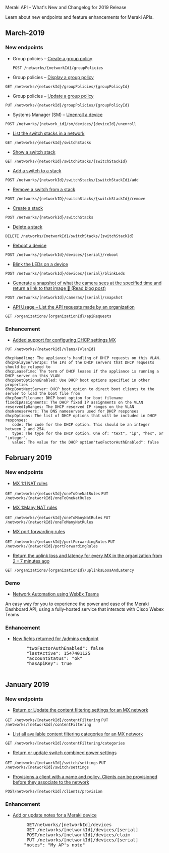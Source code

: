 
<seotitle>Meraki API - What's New and Changelog for 2019 Release</seotitle>

<seodescription>Learn about new endpoints and feature enhancements for Meraki  APIs.</seodescription>
## March-2019

### New endpoints
* Group policies – [Create a group policy](https://api.meraki.com/api_docs#create-a-group-policy)

  `POST /networks/{networkId}/groupPolicies`

* Group policies – [Display a group policy](https://api.meraki.com/api_docs#display-a-group-policy)

 `GET /networks/{networkId}/groupPolicies/{groupPolicyId}`

* Group policies – [Update a group policy](https://create.meraki.io/networks/%7BnetworkId%7D/groupPolicies/%7BgroupPolicyId%7D)

 `PUT /networks/{networkId}/groupPolicies/{groupPolicyId}`

* Systems Manager (SM) – [Unenroll a device](https://api.meraki.com/api_docs#unenroll-a-device)

 `POST /networks/[network_id]/sm/devices/[deviceId]/unenroll`

* [List the switch stacks in a network](https://api.meraki.com/api_docs#list-the-switch-stacks-in-a-network)

 `GET /networks/{networkId}/switchStacks`

* [Show a switch stack](https://api.meraki.com/api_docs#show-a-switch-stack)

 `GET /networks/{networkId}/switchStacks/{switchStackId}`

* [Add a switch to a stack](https://api.meraki.com/api_docs#add-a-switch-to-a-stack)

 `POST /networks/{networkId}/switchStacks/{switchStackId}/add`

* [Remove a switch from a stack](https://api.meraki.com/api_docs#remove-a-switch-from-a-stack)

 `POST /networks/{networkID}/switchStacks/{switchStackId}/remove`

* [Create a stack](https://api.meraki.com/api_docs#create-a-stack)

 `POST /networks/{networkId}/switchStacks`

* [Delete a stack](https://api.meraki.com/api_docs#delete-a-stack)

 `DELETE /networks/{networkId}/switchStacks/{switchStackId}`

* [Reboot a device](https://api.meraki.com/api_docs#reboot-a-device)

 `POST /networks/{networkId}/devices/{serial}/reboot`

* [Blink the LEDs on a device](https://api.meraki.com/api_docs#blink-the-leds-on-a-device)

 `POST /networks/{networkId}/devices/{serial}/blinkLeds`

* [Generate a snapshot of what the camera sees at the specified time and return a link to that image 📸 (Read blog post)](https://api.meraki.com/api_docs#returns-video-link-for-the-specified-camera)

 `POST /networks/[networkId]/cameras/[serial]/snapshot`

* [API Usage – List the API requests made by an organization](https://api.meraki.com/api_docs#api-usage)

 `GET /organizations/{organizationId}/apiRequests`

### Enhancement

* [Added support for configuring DHCP settings MX](https://dashboard.meraki.com/api_docs#update-a-vlan)

 ```-Endpoint
 PUT /networks/{networkId}/vlans/{vlanId}
 ```
 ```-Response
 dhcpHandling: The appliance's handling of DHCP requests on this VLAN. 
 dhcpRelayServerIps: The IPs of the DHCP servers that DHCP requests should be relayed to
 dhcpLeaseTime: The term of DHCP leases if the appliance is running a DHCP server on this VLAN
 dhcpBootOptionsEnabled: Use DHCP boot options specified in other properties
 dhcpBootNextServer: DHCP boot option to direct boot clients to the server to load the boot file from
 dhcpBootFilename: DHCP boot option for boot filename
 fixedIpAssignments: The DHCP fixed IP assignments on the VLAN
 reservedIpRanges: The DHCP reserved IP ranges on the VLAN
 dnsNameservers: The DNS nameservers used for DHCP responses
 dhcpOptions: The list of DHCP options that will be included in DHCP responses:
    code: The code for the DHCP option. This should be an integer between 2 and 254.
    type: The type for the DHCP option. One of: "text", "ip", "hex", or "integer".
    value: The value for the DHCP option"twoFactorAuthEnabled": false
 ```

## February 2019
### New endpoints

* [MX 1:1 NAT rules](https://api.meraki.com/api_docs#mx-1:1-nat-rules)

 `GET /networks/{networkId}/oneToOneNatRules`
 `PUT /networks/{networkId}/oneToOneNatRules`

* [MX 1:Many NAT rules](https://api.meraki.com/api_docs#mx-1:many-nat-rules)

 `GET /networks/{networkId}/oneToManyNatRules`
 `PUT /networks/{networkId}/oneToManyNatRules`

* [MX port forwarding rules](https://api.meraki.com/api_docs#mx-port-forwarding-rules)

 `GET /networks/{networkId}/portForwardingRules`
 `PUT /networks/{networkId}/portForwardingRules`

* [Return the uplink loss and latency for every MX in the organization from 2 – 7 minutes ago](https://api.meraki.com/api_docs#return-the-uplink-loss-and-latency-for-every-mx-in-the-organization-from-2---7-minutes-ago)

 `GET /organizations/{organizationId}/uplinksLossAndLatency`

### Demo

* [Network Automation using WebEx Teams](/meraki/build/meraki-automation-demo-using-webex-teams/)

 An easy way for you to experience the power and ease of the Meraki Dashboard API, using a fully-hosted service that interacts with       Cisco Webex Teams

### Enhancement

* [New fields returned for /admins endpoint](https://dashboard.meraki.com/api_docs#list-the-dashboard-administrators-in-this-organization)

<xpm>
        <pre>
        "twoFactorAuthEnabled": false
        "lastActive": 1547401125
        "accountStatus": "ok"
        "hasApiKey": true
         </pre>
    </xpm>


## January 2019

### New endpoints

* [Return or Update the content filtering settings for an MX network](https://api.meraki.com/api_docs#return-the-content-filtering-settings-for-an-mx-network)

 `GET /networks/[networkId]/contentFiltering`
 `PUT /networks/[networkId]/contentFiltering`

* [List all available content filtering categories for an MX network](https://api.meraki.com/api_docs#list-all-available-content-filtering-categories-for-an-mx-network)

 `GET /networks/[networkId]/contentFiltering/categories`

* [Return or update switch combined power settings](https://api.meraki.com/api_docs#returns-the-switch-network-settings)

 `GET /networks/[networkId]/switch/settings`
 `PUT /networks/[networkId]/switch/settings`

* [Provisions a client with a name and policy. Clients can be provisioned before they associate to the network](https://api.meraki.com/api_docs#provisions-a-client-with-a-name-and-policy)

 `POST/networks/[networkId]/clients/provision`

### Enhancement

* [Add or update notes for a Meraki device](https://dashboard.meraki.com/api_docs#update-the-attributes-of-a-device)


<xpm>
        <pre>
        GET/networks/[networkId]/devices
        GET /networks/[networkId]/devices/[serial]
        POST/networks/[networkId]/devices/claim
        PUT /networks/[networkId]/devices/[serial]
       "notes": "My AP's note"
         </pre>
    </xpm>

 
